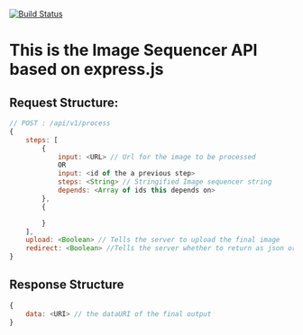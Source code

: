 [![Build Status](https://travis-ci.org/publiclab/image-sequencer-app.svg?branch=main)](https://travis-ci.org/publiclab/image-sequencer-app)

# This is the Image Sequencer API based on express.js

## Request Structure:
```js
// POST : /api/v1/process
{
    steps: [
        {
            input: <URL> // Url for the image to be processed
            OR
            input: <id of the a previous step>
            steps: <String> // Stringified Image sequencer string
            depends: <Array of ids this depends on>
        },
        {

        }
    ],
    upload: <Boolean> // Tells the server to upload the final image
    redirect: <Boolean> //Tells the server whether to return as json or to redirect
}
```

## Response Structure
```js
{
    data: <URI> // the dataURI of the final output
}

```
